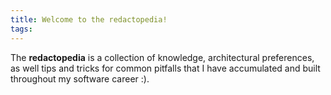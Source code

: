 ```yaml
---
title: Welcome to the redactopedia!
tags:
---
```


The **redactopedia** is a collection of knowledge, architectural preferences, as well tips and tricks for common pitfalls that I have accumulated and built throughout my software career :). 
